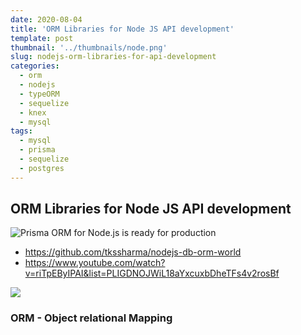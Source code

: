 ```yaml
---
date: 2020-08-04
title: 'ORM Libraries for Node JS API development'
template: post
thumbnail: '../thumbnails/node.png'
slug: nodejs-orm-libraries-for-api-development
categories:
  - orm
  - nodejs
  - typeORM
  - sequelize
  - knex
  - mysql
tags:
  - mysql
  - prisma
  - sequelize
  - postgres
---
```



## ORM Libraries for Node JS API development

![Prisma ORM for Node.js is ready for production](https://images.idgesg.net/images/article/2019/02/abstract_data_coding_matrix_structure_network_connections_by_peshkova_gettyimages-897683944_2400x1600-100788487-large.jpg)

- https://github.com/tkssharma/nodejs-db-orm-world
- https://www.youtube.com/watch?v=riTpEByIPAI&list=PLIGDNOJWiL18aYxcuxbDheTFs4v2rosBf
  
[![](http://img.youtube.com/vi/GzoRFdNiGo8/0.jpg)](http://www.youtube.com/watch?v=GzoRFdNiGo8 "")

### ORM - Object relational Mapping 
